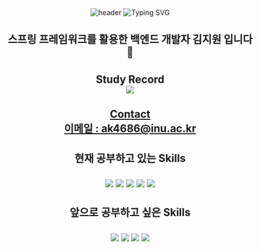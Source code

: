 

​<div align="center">
![header](https://capsule-render.vercel.app/api?type=waving&color=6994CDEE&text=&animation=twinkling&height=80)
![Typing SVG](https://readme-typing-svg.demolab.com?font=Alkatra&weight=500&size=45&duration=3500&pause=3&color=6994CDEE&center=true&vCenter=true&multiline=true&repeat=false&width=1000&height=100&lines=Welcome+to+SupportKim+GitHub!😎)

## 스프링 프레임워크를 활용한 백엔드 개발자 김지원 입니다 👋

## Study Record<br/><a href="https://velog.io/@support-kim"><img src="https://img.shields.io/badge/velog-20C997?style=flat-square&logo=velog&logoColor=white"/></a><a href="https://blog.naver.com/supportkim999"> 
<!-- <img src="https://img.shields.io/badge/naver-03C75A?style=flat-square&logo=naver&logoColor=white"/></a> -->

## Contact<br/> 이메일 : ak4686@inu.ac.kr 
## 현재 공부하고 있는 Skills </br></br> <img src="https://img.shields.io/badge/Spring-6DB33F?style=flat-square&logo=spring&logoColor=white"/>  <img src="https://img.shields.io/badge/Spring Security-6DB33F?style=flat-square&logo=springsecurity&logoColor=white"/>  <img src="https://img.shields.io/badge/Spring Boot-6DB33F?style=flat-square&logo=springboot&logoColor=white"/> <img src="https://img.shields.io/badge/JPA(Spring Data JPA + Querydsl)-59666C?style=flat-square&logo=hibernate&logoColor=white"/> <img src="https://img.shields.io/badge/Python-3776AB?style=flat-square&logo=python&logoColor=black"/>

## 앞으로 공부하고 싶은 Skills </br></br><img src="https://img.shields.io/badge/Apache Kafka-231F20?style=flat-square&logo=apachekafka&logoColor=white"/>  <img src="https://img.shields.io/badge/Redis-DC382D?style=flat-square&logo=redis&logoColor=white"/>  <img src="https://img.shields.io/badge/Mongo DB-7A248?style=flat-square&logo=mongodb&logoColor=white"/>   <img src="https://img.shields.io/badge/AWS EC2-FF9900?style=flat-square&logo=amazonec2&logoColor=white"/>
  
</div>



